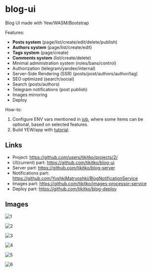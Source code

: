 # blog-ui
Blog UI made with Yew/WASM/Bootstrap

Features:
- **Posts system** (page/list/create/edit/delete/publish)
- **Authors system** (page/list/create/edit)
- **Tags system** (page/create)
- **Comments system** (list/create/delete)
- Minimal administration system (roles/bans/control)
- Authorization (telegram/yandex/internal)
- Server-Side Rendering (SSR) (posts/post/authors/author/tag)
- SEO optimized (search/social)
- Search (posts/authors)
- Telegram notifications (post publish)
- Images mirroring
- Deploy

How-to:
1. Configure ENV vars mentioned in [job](https://github.com/tikitko/blog-ui/blob/main/.github/workflows/builds.yml), where some items can be optional, based on selected features.
2. Build YEW/app with [tutorial](https://yew.rs/docs/tutorial).

Links
---
- Project: https://github.com/users/tikitko/projects/2/
- UI(current) part: https://github.com/tikitko/blog-ui
- Server part: https://github.com/tikitko/blog-server
- Notifications part: https://github.com/YoshkiMatryoshki/BlogNotificationService
- Images part: https://github.com/tikitko/images-processor-service
- Deploy part: https://github.com/tikitko/blog-deploy

Images
---

![1](https://raw.githubusercontent.com/tikitko/blog-ui/main/images/1.png)

![2](https://raw.githubusercontent.com/tikitko/blog-ui/main/images/2.png)

![3](https://raw.githubusercontent.com/tikitko/blog-ui/main/images/3.png)

![4](https://raw.githubusercontent.com/tikitko/blog-ui/main/images/4.png)

![5](https://raw.githubusercontent.com/tikitko/blog-ui/main/images/5.png)

![6](https://raw.githubusercontent.com/tikitko/blog-ui/main/images/6.png)
